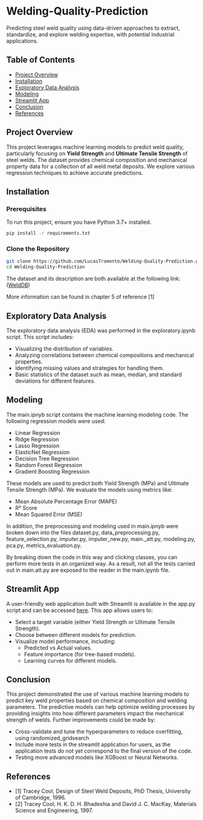 # Welding-Quality-Prediction
Predicting steel weld quality using data-driven approaches to extract, standardize, and explore welding expertise, with potential industrial applications.

## Table of Contents
- [Project Overview](#project-overview)
- [Installation](#installation)
- [Exploratory Data Analysis](#exploratory-data-analysis)
- [Modeling](#modeling)
- [Streamlit App](#streamlit-app)
- [Conclusion](#conclusion)
- [References](#references)

## Project Overview

This project leverages machine learning models to predict weld quality, particularly focusing on **Yield Strength** and **Ultimate Tensile Strength** of steel welds. The dataset provides chemical composition and mechanical property data for a collection of all weld metal deposits. We explore various regression techniques to achieve accurate predictions.

## Installation

### Prerequisites
To run this project, ensure you have Python 3.7+ installed.

```bash
pip install -r requirements.txt
```

### Clone the Repository
```bash
git clone https://github.com/LucasTramonte/Welding-Quality-Prediction.git
cd Welding-Quality-Prediction
```

The dataset and its description are both available at the following link:  ([WeldDB](https://www.phase-trans.msm.cam.ac.uk/map/data/materials/welddb-b.html))

More information can be found in chapter 5 of reference [1]

## Exploratory Data Analysis

The exploratory data analysis (EDA) was performed in the exploratory.ipynb script. This script includes:

- Visualizing the distribution of variables.
- Analyzing correlations between chemical compositions and mechanical properties.
- Identifying missing values and strategies for handling them.
- Basic statistics of the dataset such as mean, median, and standard deviations for different features.

## Modeling

The main.ipnyb script contains the machine learning modeling code. The following regression models were used:

- Linear Regression
- Ridge Regression
- Lasso Regression
- ElasticNet Regression
- Decision Tree Regression
- Random Forest Regression
- Gradient Boosting Regression

These models are used to predict both Yield Strength (MPa) and Ultimate Tensile Strength (MPa). We evaluate the models using metrics like:

- Mean Absolute Percentage Error (MAPE)
- R² Score
- Mean Squared Error (MSE)

In addition, the preprocessing and modeling used in main.ipnyb were broken down into the files dataset.py, data_preprocessing.py, feature_selection.py, imputer.py, imputer_new.py, main._att.py, modeling.py, pca.py, metrics_evaluation.py.

By breaking down the code in this way and clicking classes, you can perform more tests in an organized way. As a result, not all the tests carried out in main.att.py are exposed to the reader in the main.ipynb file.

## Streamlit App

A user-friendly web application built with Streamlit is available in the app.py script and can be accessed [here](https://lucastramonte-welding-quality-prediction-app-tusid3.streamlit.app/). This app allows users to:

- Select a target variable (either Yield Strength or Ultimate Tensile Strength).
- Choose between different models for prediction.
- Visualize model performance, including:
    - Predicted vs Actual values.
    - Feature importance (for tree-based models).
    - Learning curves for different models.

## Conclusion
This project demonstrated the use of various machine learning models to predict key weld properties based on chemical composition and welding parameters. The predictive models can help optimize welding processes by providing insights into how different parameters impact the mechanical strength of welds. Further improvements could be made by:

- Cross-validate and tune the hyperparameters to reduce overfitting, using randomized_gridsearch
- Include more tests in the streamlit application for users, as the application tests do not yet correspond to the final version of the code.
- Testing more advanced models like XGBoost or Neural Networks.

## References
- [1] Tracey Cool, Design of Steel Weld Deposits, PhD Thesis, University of Cambridge, 1996.
- [2] Tracey Cool, H. K. D. H. Bhadeshia and David J. C. MacKay, Materials Science and Engineering, 1997.
